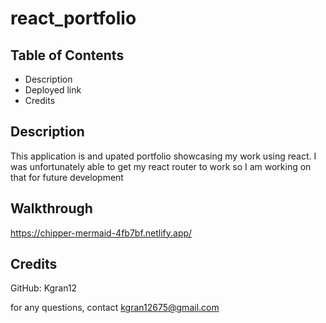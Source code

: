# react_portfolio

## Table of Contents
- Description
- Deployed link
- Credits

## Description

This application is and upated portfolio showcasing my work using react. I was unfortunately able to get my react router to work so I am working on that for future development

## Walkthrough

https://chipper-mermaid-4fb7bf.netlify.app/


## Credits

GitHub: Kgran12

for any questions, contact kgran12675@gmail.com